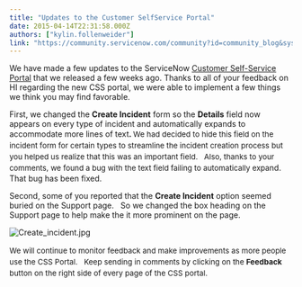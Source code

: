 ```yaml
---
title: "Updates to the Customer SelfService Portal"
date: 2015-04-14T22:31:58.000Z
authors: ["kylin.follenweider"]
link: "https://community.servicenow.com/community?id=community_blog&sys_id=be0e2e2ddbd0dbc01dcaf3231f961938"
---
```

<p>We have made a few updates to the ServiceNow <a title="" _jive_internal="true" href="/community/service-automation-platform/user-interface/blog/2015/03/27/self-service-delivered-now">Customer Self-Service Portal</a> that we released a few weeks ago. Thanks to all of your feedback on HI regarding the new CSS portal, we were able to implement a few things we think you may find favorable.</p><p></p><p>First, we changed the <strong>Create Incident</strong> form so the <strong>Details</strong> field now appears on every type of incident and automatically expands to accommodate more lines of text<strong>. </strong><span style="font-size: 10pt; line-height: 1.5em;">We had decided to hide this field on the incident form for certain types to streamline the incident creation process but you helped us realize that this was an important field.   Also, thanks to your comments, we found a bug with the text field failing to automatically expa</span>nd. That bug has been fixed.</p><p></p><p>Second, some of you reported that the <strong>Create Incident</strong> option seemed buried on the Support page.   So we changed the box heading on the Support page to help make the it more prominent on the page.</p><p><img   alt="Create_incident.jpg" class="image-0 jive-image" src="55f7898adb541b04ed6af3231f9619a6.iix" style="height: auto; display: block; margin-left: auto; margin-right: auto;"/></p><p><span style="font-size: 10pt; line-height: 1.5em;">We will continue to monitor feedback and make improvements as more people use the CSS Portal.   Keep sending in comments by clicking on the <strong>Feedback</strong> button on the right side of every page of the CSS portal.</span></p>